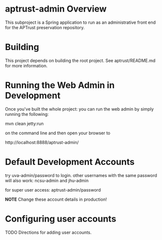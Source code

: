 aptrust-admin Overview
======================

This subproject is a Spring application to run as an administrative front end for the APTrust
preservation repository.

Building
========

This project depends on building the root project. See aptrust/README.md for more information.

Running the Web Admin in Development
====================================

Once you've built the whole project: you can run the web admin by simply running the following:

  mvn clean jetty:run

on the command line and then open your browser to 

  http://localhost:8888/aptrust-admin/

Default Development Accounts
============================

try uva-admin/password  to login.
other usernames with the same password will also work: 
ncsu-admin and jhu-admin

for super user access:   aptrust-admin/password

**NOTE** Change these account details in production!

Configuring user accounts
=========================

TODO Directions for adding user accounts.
